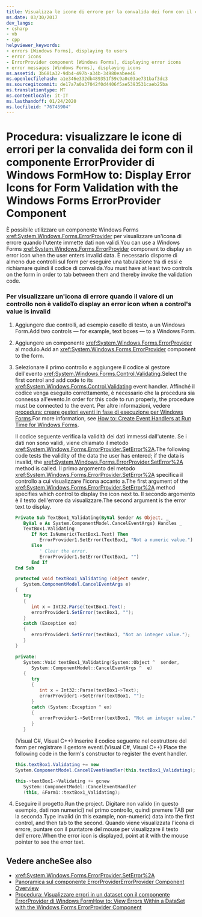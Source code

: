 ```yaml
---
title: Visualizza le icone di errore per la convalida dei form con il componente ErrorProvider
ms.date: 03/30/2017
dev_langs:
- csharp
- vb
- cpp
helpviewer_keywords:
- errors [Windows Forms], displaying to users
- error icons
- ErrorProvider component [Windows Forms], displaying error icons
- error messages [Windows Forms], displaying icons
ms.assetid: 3b681a32-9db4-497b-a34b-34980eabee46
ms.openlocfilehash: a1e346e332db489351f59c9a0c03ae731baf3dc3
ms.sourcegitcommit: de17a7a0a37042f0d4406f5ae5393531caeb25ba
ms.translationtype: MT
ms.contentlocale: it-IT
ms.lasthandoff: 01/24/2020
ms.locfileid: "76745904"
---
```

# <a name="how-to-display-error-icons-for-form-validation-with-the-windows-forms-errorprovider-component"></a><span data-ttu-id="b2d12-102">Procedura: visualizzare le icone di errori per la convalida dei form con il componente ErrorProvider di Windows Form</span><span class="sxs-lookup"><span data-stu-id="b2d12-102">How to: Display Error Icons for Form Validation with the Windows Forms ErrorProvider Component</span></span>
<span data-ttu-id="b2d12-103">È possibile utilizzare un componente Windows Forms <xref:System.Windows.Forms.ErrorProvider> per visualizzare un'icona di errore quando l'utente immette dati non validi.</span><span class="sxs-lookup"><span data-stu-id="b2d12-103">You can use a Windows Forms <xref:System.Windows.Forms.ErrorProvider> component to display an error icon when the user enters invalid data.</span></span> <span data-ttu-id="b2d12-104">È necessario disporre di almeno due controlli sul form per eseguire una tabulazione tra di essi e richiamare quindi il codice di convalida.</span><span class="sxs-lookup"><span data-stu-id="b2d12-104">You must have at least two controls on the form in order to tab between them and thereby invoke the validation code.</span></span>  
  
### <a name="to-display-an-error-icon-when-a-controls-value-is-invalid"></a><span data-ttu-id="b2d12-105">Per visualizzare un'icona di errore quando il valore di un controllo non è valido</span><span class="sxs-lookup"><span data-stu-id="b2d12-105">To display an error icon when a control's value is invalid</span></span>  
  
1. <span data-ttu-id="b2d12-106">Aggiungere due controlli, ad esempio caselle di testo, a un Windows Form.</span><span class="sxs-lookup"><span data-stu-id="b2d12-106">Add two controls — for example, text boxes — to a Windows Form.</span></span>  
  
2. <span data-ttu-id="b2d12-107">Aggiungere un componente <xref:System.Windows.Forms.ErrorProvider> al modulo.</span><span class="sxs-lookup"><span data-stu-id="b2d12-107">Add an <xref:System.Windows.Forms.ErrorProvider> component to the form.</span></span>  
  
3. <span data-ttu-id="b2d12-108">Selezionare il primo controllo e aggiungere il codice al gestore dell'evento <xref:System.Windows.Forms.Control.Validating>.</span><span class="sxs-lookup"><span data-stu-id="b2d12-108">Select the first control and add code to its <xref:System.Windows.Forms.Control.Validating> event handler.</span></span> <span data-ttu-id="b2d12-109">Affinché il codice venga eseguito correttamente, è necessario che la procedura sia connessa all'evento.</span><span class="sxs-lookup"><span data-stu-id="b2d12-109">In order for this code to run properly, the procedure must be connected to the event.</span></span> <span data-ttu-id="b2d12-110">Per altre informazioni, vedere [procedura: creare gestori eventi in fase di esecuzione per Windows Forms](../how-to-create-event-handlers-at-run-time-for-windows-forms.md).</span><span class="sxs-lookup"><span data-stu-id="b2d12-110">For more information, see [How to: Create Event Handlers at Run Time for Windows Forms](../how-to-create-event-handlers-at-run-time-for-windows-forms.md).</span></span>  
  
     <span data-ttu-id="b2d12-111">Il codice seguente verifica la validità dei dati immessi dall'utente. Se i dati non sono validi, viene chiamato il metodo <xref:System.Windows.Forms.ErrorProvider.SetError%2A>.</span><span class="sxs-lookup"><span data-stu-id="b2d12-111">The following code tests the validity of the data the user has entered; if the data is invalid, the <xref:System.Windows.Forms.ErrorProvider.SetError%2A> method is called.</span></span> <span data-ttu-id="b2d12-112">Il primo argomento del metodo <xref:System.Windows.Forms.ErrorProvider.SetError%2A> specifica il controllo a cui visualizzare l'icona accanto a.</span><span class="sxs-lookup"><span data-stu-id="b2d12-112">The first argument of the <xref:System.Windows.Forms.ErrorProvider.SetError%2A> method specifies which control to display the icon next to.</span></span> <span data-ttu-id="b2d12-113">Il secondo argomento è il testo dell'errore da visualizzare.</span><span class="sxs-lookup"><span data-stu-id="b2d12-113">The second argument is the error text to display.</span></span>  
  
    ```vb  
    Private Sub TextBox1_Validating(ByVal Sender As Object, _  
       ByVal e As System.ComponentModel.CancelEventArgs) Handles _  
       TextBox1.Validating  
          If Not IsNumeric(TextBox1.Text) Then  
             ErrorProvider1.SetError(TextBox1, "Not a numeric value.")  
          Else  
             ' Clear the error.  
             ErrorProvider1.SetError(TextBox1, "")  
          End If  
    End Sub  
    ```  
  
    ```csharp  
    protected void textBox1_Validating (object sender,  
       System.ComponentModel.CancelEventArgs e)  
    {  
       try  
       {  
          int x = Int32.Parse(textBox1.Text);  
          errorProvider1.SetError(textBox1, "");  
       }  
       catch (Exception ex)  
       {  
          errorProvider1.SetError(textBox1, "Not an integer value.");  
       }  
    }  
    ```  
  
    ```cpp  
    private:  
       System::Void textBox1_Validating(System::Object ^  sender,  
          System::ComponentModel::CancelEventArgs ^  e)  
       {  
          try  
          {  
             int x = Int32::Parse(textBox1->Text);  
             errorProvider1->SetError(textBox1, "");  
          }  
          catch (System::Exception ^ ex)  
          {  
             errorProvider1->SetError(textBox1, "Not an integer value.");  
          }  
       }  
    ```  
  
     <span data-ttu-id="b2d12-114">(Visual C#, Visual C++) Inserire il codice seguente nel costruttore del form per registrare il gestore eventi.</span><span class="sxs-lookup"><span data-stu-id="b2d12-114">(Visual C#, Visual C++) Place the following code in the form's constructor to register the event handler.</span></span>  
  
    ```csharp  
    this.textBox1.Validating += new  
    System.ComponentModel.CancelEventHandler(this.textBox1_Validating);  
    ```  
  
    ```cpp  
    this->textBox1->Validating += gcnew  
       System::ComponentModel::CancelEventHandler  
       (this, &Form1::textBox1_Validating);  
    ```  
  
4. <span data-ttu-id="b2d12-115">Eseguire il progetto.</span><span class="sxs-lookup"><span data-stu-id="b2d12-115">Run the project.</span></span> <span data-ttu-id="b2d12-116">Digitare non valido (in questo esempio, dati non numerici) nel primo controllo, quindi premere TAB per la seconda.</span><span class="sxs-lookup"><span data-stu-id="b2d12-116">Type invalid (in this example, non-numeric) data into the first control, and then tab to the second.</span></span> <span data-ttu-id="b2d12-117">Quando viene visualizzata l'icona di errore, puntare con il puntatore del mouse per visualizzare il testo dell'errore.</span><span class="sxs-lookup"><span data-stu-id="b2d12-117">When the error icon is displayed, point at it with the mouse pointer to see the error text.</span></span>  
  
## <a name="see-also"></a><span data-ttu-id="b2d12-118">Vedere anche</span><span class="sxs-lookup"><span data-stu-id="b2d12-118">See also</span></span>

- <xref:System.Windows.Forms.ErrorProvider.SetError%2A>
- [<span data-ttu-id="b2d12-119">Panoramica sul componente ErrorProvider</span><span class="sxs-lookup"><span data-stu-id="b2d12-119">ErrorProvider Component Overview</span></span>](errorprovider-component-overview-windows-forms.md)
- [<span data-ttu-id="b2d12-120">Procedura: Visualizzare errori in un dataset con il componente ErrorProvider di Windows Form</span><span class="sxs-lookup"><span data-stu-id="b2d12-120">How to: View Errors Within a DataSet with the Windows Forms ErrorProvider Component</span></span>](view-errors-within-a-dataset-with-wf-errorprovider-component.md)
